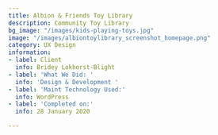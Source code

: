 ```yaml
---
title: Albion & Friends Toy Library
description: Community Toy Library
bg_image: "/images/kids-playing-toys.jpg"
image: "/images/albiontoylibrary_screenshot_homepage.png"
category: UX Design
information:
- label: Client
  info: Bridey Lokhorst-Blight
- label: 'What We Did: '
  info: 'Design & Development '
- label: 'Maint Technology Used:'
  info: WordPress
- label: 'Completed on:'
  info: 28 January 2020

---
```

